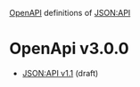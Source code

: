 [OpenAPI](https://www.openapis.org/) definitions of [JSON:API](https://jsonapi.org/)

# OpenApi v3.0.0
- [JSON:API v1.1](definitions/draft.openapi-3.0.0-jsonapi-1.1.yaml) (draft)
